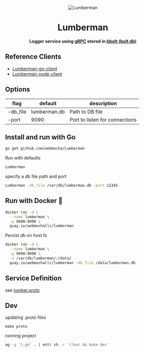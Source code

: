 <p align="center">
  <img src="https://user-images.githubusercontent.com/132562/63731121-1730de80-c823-11e9-8eda-b8b44056944a.png" alt="Lumberman" />
</p>

<h1 align="center">Lumberman</h1>

<p align="center">
  <strong>Logger service using <a href="https://grpc.io">gRPC</a> stored in <a href="https://github.com/etcd-io/bbolt">bbolt (bolt db)</a></strong>
</p>

## Reference Clients

- [Lumberman-go-client](https://github.com/webmocha/Lumberman-go-client)
- [Lumberman-node-client](https://github.com/webmocha/Lumberman-node-client)

## Options

| flag | default | description |
| ---- | ------- | ----------- |
| -db_file | lumberman.db | Path to DB file |
| -port | 9090 | Port to listen for connections |

## Install and run with Go

```sh
go get github.com/webmocha/Lumberman
```

Run with defaults
```sh
Lumberman
```

specify a db file path and port

```sh
Lumberman -db_file /var/db/lumberman.db -port 12345
```

## Run with Docker :whale:

```sh
docker run -d \
  --name lumberman \
  -p 9090:9090 \
  quay.io/webmochallc/lumberman
```

Persist db on host fs

```sh
docker run -d \
  --name lumberman \
  -p 9090:9090 \
  -v /var/db/lumberman/:/data/
  quay.io/webmochallc/lumberman -db_file /data/lumberman.db
```

## Service Definition

see [lumber.proto](./lumber.proto)


## Dev

updating .proto files

```
make proto
```

running project

```sh
ag -g '\.go' . | entr sh -c 'clear && make dev'
```

